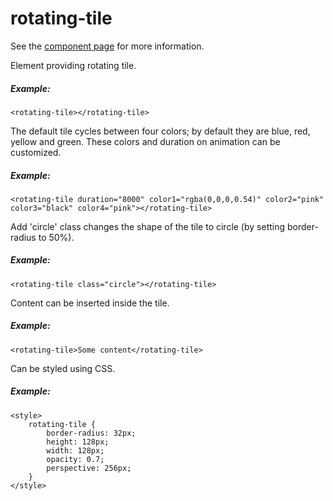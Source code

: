 rotating-tile
=============

See the [component page](https://namannehra.github.io/rotating-tile/) for more information.

Element providing rotating tile.
##### Example:
	<rotating-tile></rotating-tile>

The default tile cycles between four colors; by default they are blue, red, yellow and green. These colors and duration on animation can be customized.
##### Example:
	<rotating-tile duration="8000" color1="rgba(0,0,0,0.54)" color2="pink" color3="black" color4="pink"></rotating-tile>

Add 'circle' class changes the shape of the tile to circle (by setting border-radius to 50%).
##### Example:
	<rotating-tile class="circle"></rotating-tile>

Content can be inserted inside the tile.
##### Example:
	<rotating-tile>Some content</rotating-tile>

Can be styled using CSS.
##### Example:
	<style>
		rotating-tile {
			border-radius: 32px;
			height: 128px;
			width: 128px;
			opacity: 0.7;
			perspective: 256px;
		}
	</style>